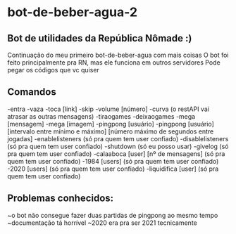 # bot-de-beber-agua-2

## Bot de utilidades da República Nômade :)

Continuação do meu primeiro bot-de-beber-agua com mais coisas
O bot foi feito principalmente pra RN, mas ele funciona em outros servidores
Pode pegar os códigos que vc quiser

## Comandos

-entra
-vaza
-toca [link]
-skip
-volume [número]
-curva (o restAPI vai atrasar as outras mensagens)
-tiraogames
-deixaogames
-mega [mensagem]
-mega [imagem]
-pingpong [usuário]
-pingpong [usuário] [intervalo entre mínimo e máximo] [número máximo de segundos entre jogadas]
-enablelisteners (só pra quem tem user confiado)
-disablelisteners (só pra quem tem user confiado)
-shutdown (só eu posso usar)
-givelog (só pra quem tem user confiado)
-calaaboca [user] [nº de mensagens] (só pra quem tem user confiado)
-1984 [users] (só pra quem tem user confiado)
-2020 [users] (só pra quem tem user confiado)
-liquidifica [user] (só pra quem tem user confiado)

## Problemas conhecidos:
~o bot não consegue fazer duas partidas de pingpong ao mesmo tempo 
~documentação tá horrível
~2020 era pra ser 2021 tecnicamente
